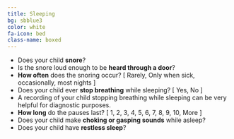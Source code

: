 ```yaml
---
title: Sleeping
bg: sbblue3
color: white
fa-icon: bed
class-name: boxed
---
```


- Does your child **snore**?
- Is the snore loud enough to be **heard through a door**?
- **How often** does the snoring occur? [ Rarely, Only when sick, occasionally, most nights ]
- Does your child ever **stop breathing** while sleeping? [ Yes, No ]
- A recording of your child stopping breathing while sleeping can be very helpful for diagnostic purposes.
- **How long** do the pauses last? [ 1, 2, 3, 4, 5, 6, 7, 8, 9, 10, More ]
- Does your child make **choking or gasping sounds** while asleep?
- Does your child have **restless sleep**?

